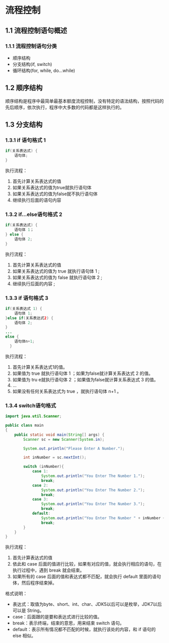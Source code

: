 # 流程控制

## 1.1 流程控制语句概述

### 1.1.1 流程控制语句分类

- 顺序结构
- 分支结构(if, switch)
- 循环结构(for, while, do...while)

## 1.2 顺序结构

顺序结构是程序中最简单最基本额度流程控制，没有特定的语法结构，按照代码的先后顺序，依次执行，程序中大多数的代码都是这样执行的。

## 1.3 分支结构

### 1.3.1 if 语句格式 1

```java
if(关系表达式) {
    语句体;
}
```

执行流程：

1. 首先计算关系表达式的值
2. 如果关系表达式的值为true就执行语句体
3. 如果关系表达式的值为false就不执行语句体
4. 继续执行后面的语句内容

###  1.3.2 if...else语句格式 2

```java
if(关系表达式) {
    语句体 1；
} else {
    语句体 2;
}
```

执行流程：

1. 首先计算关系表达式的值
2. 如果关系表达式的值为 true 就执行语句体 1 ;
3. 如果关系表达式的值为 false 就执行语句体 2 ;
4. 继续执行后面的内容 ;

### 1.3.3 if 语句格式 3

```java
if(关系表达式 1) {
    语句体 1;
}else if(关系表达式2) {
    语句体 2;
}
...
else {
    语句体n+1;
  }
```

执行流程：

1. 首先计算关系表达式1的值。
2. 如果值为 true 就执行语句体 1 ；如果为false就计算关系表达式 2 的值。
3. 如果值为 tru e就执行语句体 2 ；如果值为false就计算关系表达式 3 的值。
4. ...
5. 如果没有任何关系表达式为 true ，就执行语句体 n+1 。

### 1.3.4 switch语句格式

```java
import java.util.Scanner;

public class main
{
    public static void main(String[] args) {
        Scanner sc = new Scanner(System.in);

        System.out.println("Please Enter A Number.");

        int inNumber = sc.nextInt();

        switch (inNumber){
            case 1:
                System.out.println("You Enter The Number 1.");
                break;
            case 2:
                System.out.println("You Enter The Number 2.");
                break;
            case 3:
                System.out.println("You Enter The Number 3.");
                break;
            default:
                System.out.println("You Enter The Number " + inNumber + ".");
                break;
        }
    }
}
```

执行流程：

1. 首先计算表达式的值
2. 依此和 case 后面的值进行比较，如果有对应的值，就会执行相应的语句，在执行过程中，遇到 break 就会结束。
3. 如果所有的 case 后面的值和表达式都不匹配，就会执行 default 里面的语句体，然后程序结束掉。

格式说明：

- 表达式：取值为byte、short、int、char、JDK5以后可以是枚举，JDK7以后可以是 String。
- case：后面跟的是要和表达式进行比较的值。
- break：表示终端，结束的意思，用来结束 switch 语句。
- default：表示所有情况都不匹配的时候，就执行该处的内容，和 if 语句的 else 相似。

